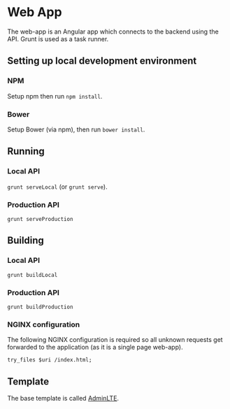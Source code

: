 # Web App
The web-app is an Angular app which connects to the backend using the API.
Grunt is used as a task runner.

## Setting up local development environment
### NPM
Setup npm then run ``npm install``.


### Bower
Setup Bower (via npm), then run ``bower install``.

## Running
### Local API
``grunt serveLocal`` (or ``grunt serve``).

### Production API
``grunt serveProduction``

## Building
### Local API
``grunt buildLocal``

### Production API
``grunt buildProduction``

### NGINX configuration
The following NGINX configuration is required so all unknown requests get forwarded to the application (as it is a single page web-app).

```
try_files $uri /index.html;
```

## Template
The base template is called [AdminLTE](https://almsaeedstudio.com/preview).